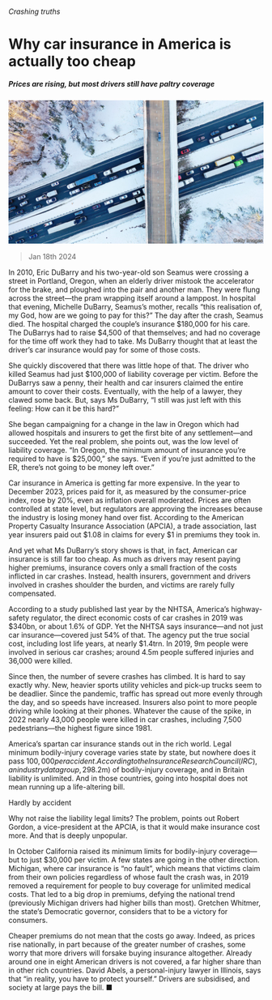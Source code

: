 ###### Crashing truths

# Why car insurance in America is actually too cheap 

##### Prices are rising, but most drivers still have paltry coverage 

![image](images/20240120_USP005.jpg) 

> Jan 18th 2024 

In 2010, Eric DuBarry and his two-year-old son Seamus were crossing a street in Portland, Oregon, when an elderly driver mistook the accelerator for the brake, and ploughed into the pair and another man. They were flung across the street—the pram wrapping itself around a lamppost. In hospital that evening, Michelle DuBarry, Seamus’s mother, recalls “this realisation of, my God, how are we going to pay for this?” The day after the crash, Seamus died. The hospital charged the couple’s insurance $180,000 for his care. The DuBarrys had to raise $4,500 of that themselves; and had no coverage for the time off work they had to take. Ms DuBarry thought that at least the driver’s car insurance would pay for some of those costs.

She quickly discovered that there was little hope of that. The driver who killed Seamus had just $100,000 of liability coverage per victim. Before the DuBarrys saw a penny, their health and car insurers claimed the entire amount to cover their costs. Eventually, with the help of a lawyer, they clawed some back. But, says Ms DuBarry, “I still was just left with this feeling: How can it be this hard?” 

She began campaigning for a change in the law in Oregon which had allowed hospitals and insurers to get the first bite of any settlement—and succeeded. Yet the real problem, she points out, was the low level of liability coverage. “In Oregon, the minimum amount of insurance you’re required to have is $25,000,” she says. “Even if you’re just admitted to the ER, there’s not going to be money left over.”

Car insurance in America is getting far more expensive. In the year to December 2023, prices paid for it, as measured by the consumer-price index, rose by 20%, even as inflation overall moderated. Prices are often controlled at state level, but regulators are approving the increases because the industry is losing money hand over fist. According to the American Property Casualty Insurance Association (APCIA), a trade association, last year insurers paid out $1.08 in claims for every $1 in premiums they took in. 

And yet what Ms DuBarry’s story shows is that, in fact, American car insurance is still far too cheap. As much as drivers may resent paying higher premiums, insurance covers only a small fraction of the costs inflicted in car crashes. Instead, health insurers, government and drivers involved in crashes shoulder the burden, and victims are rarely fully compensated.

According to a study published last year by the NHTSA, America’s highway-safety regulator, the direct economic costs of car crashes in 2019 was $340bn, or about 1.6% of GDP. Yet the NHTSA says insurance—and not just car insurance—covered just 54% of that. The agency put the true social cost, including lost life years, at nearly $1.4trn. In 2019, 9m people were involved in serious car crashes; around 4.5m people suffered injuries and 36,000 were killed. 

Since then, the number of severe crashes has climbed. It is hard to say exactly why. New, heavier sports utility vehicles and pick-up trucks seem to be deadlier. Since the pandemic, traffic has spread out more evenly through the day, and so speeds have increased. Insurers also point to more people driving while looking at their phones. Whatever the cause of the spike, in 2022 nearly 43,000 people were killed in car crashes, including 7,500 pedestrians—the highest figure since 1981.

America’s spartan car insurance stands out in the rich world. Legal minimum bodily-injury coverage varies state by state, but nowhere does it pass $100,000 per accident. According to the Insurance Research Council (IRC), an industry data group, 29% of claims nationally (and over 50% in several states) involve people insured at the state minimums. Few policies go beyond a few hundred thousand dollars of liability. The cost of a serious crash “is never going to be covered by that”, says Dale Porfilio, of the IRC. By contrast, in Germany drivers are required to have €7.5m ($8.2m) of bodily-injury coverage, and in Britain liability is unlimited. And in those countries, going into hospital does not mean running up a life-altering bill.

Hardly by accident

Why not raise the liability legal limits? The problem, points out Robert Gordon, a vice-president at the APCIA, is that it would make insurance cost more. And that is deeply unpopular. 

In October California raised its minimum limits for bodily-injury coverage—but to just $30,000 per victim. A few states are going in the other direction. Michigan, where car insurance is “no fault”, which means that victims claim from their own policies regardless of whose fault the crash was, in 2019 removed a requirement for people to buy coverage for unlimited medical costs. That led to a big drop in premiums, defying the national trend (previously Michigan drivers had higher bills than most). Gretchen Whitmer, the state’s Democratic governor, considers that to be a victory for consumers.

Cheaper premiums do not mean that the costs go away. Indeed, as prices rise nationally, in part because of the greater number of crashes, some worry that more drivers will forsake buying insurance altogether. Already around one in eight American drivers is not covered, a far higher share than in other rich countries. David Abels, a personal-injury lawyer in Illinois, says that “in reality, you have to protect yourself.” Drivers are subsidised, and society at large pays the bill. ■


